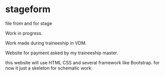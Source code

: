 # stageform
file from and for stage

Work in progress.

Work made during traineeship in VDM.

Website for payment asked by my traineeship master.

this website will use HTML CSS and several framework like Bootstrap.
for now it just a skeleton for schematic work.
